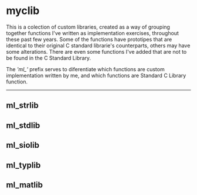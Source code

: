 # myclib
 
 This is a colection of custom libraries, created as a way of grouping together functions I've written as implementation exercises, throughout these past few years. Some of the functions have prototipes that are identical to their original C standard librarie's counterparts, others may have some alterations. There are even some functions I've added that are not to be found in the C Standard Library. 
 
The _'ml\_'_ prefix serves to diferentiate which functions are custom implementation written by me, and which functions are Standard C Library function.

------------
## ml_strlib

## ml_stdlib

## ml_siolib

## ml_typlib

## ml_matlib

